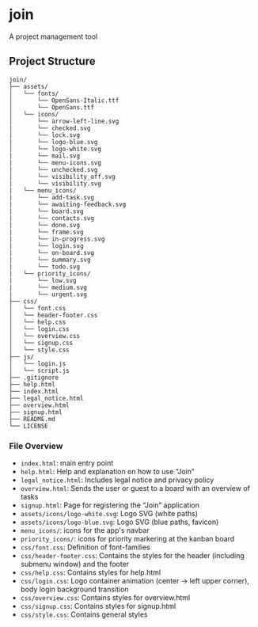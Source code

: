 # join
A project management tool

## Project Structure

```
join/
├── assets/
│   └── fonts/
│       └── OpenSans-Italic.ttf
│       └── OpenSans.ttf
│   └── icons/
│       └── arrow-left-line.svg
|       └── checked.svg
│       └── lock.svg
|       └── logo-blue.svg
│       └── logo-white.svg
|       └── mail.svg
|       └── menu-icons.svg
|       └── unchecked.svg
│       └── visibility_off.svg
|       └── visibility.svg
|   └── menu_icons/
|       └── add-task.svg
|       └── awaiting-feedback.svg
|       └── board.svg
|       └── contacts.svg
|       └── done.svg
|       └── frame.svg
|       └── in-progress.svg
|       └── login.svg
|       └── on-board.svg
|       └── summary.svg
|       └── todo.svg
|   └── priority_icons/
|       └── low.svg
|       └── medium.svg
|       └── urgent.svg
├── css/
│   └── font.css
│   └── header-footer.css
│   └── help.css
│   └── login.css
│   └── overview.css
│   └── signup.css
│   └── style.css
├── js/
│   └── login.js
│   └── script.js
├── .gitignore
├── help.html
├── index.html
├── legal_notice.html
├── overview.html
├── signup.html
├── README.md
└── LICENSE
```

### File Overview
- `index.html`: main entry point
- `help.html`: Help and explanation on how to use “Join”
- `legal_notice.html`: Includes legal notice and privacy policy
- `overview.html`: Sends the user or guest to a board with an overview of tasks
- `signup.html`: Page for registering the “Join” application 
- `assets/icons/logo-white.svg`: Logo SVG (white paths)
- `assets/icons/logo-blue.svg`: Logo SVG (blue paths, favicon)
- `menu_icons/`: icons for the app's navbar
- `priority_icons/`: icons for priority markering at the kanban board
- `css/font.css`: Definition of font-families
- `css/header-footer.css`: Contains the styles for the header (including submenu window) and the footer
- `css/help.css`: Contains styles for help.html
- `css/login.css`: Logo container animation (center → left upper corner), body login background transition
- `css/overview.css`: Contains styles for overview.html
- `css/signup.css`: Contains styles for signup.html
- `css/style.css`: Contains general styles

